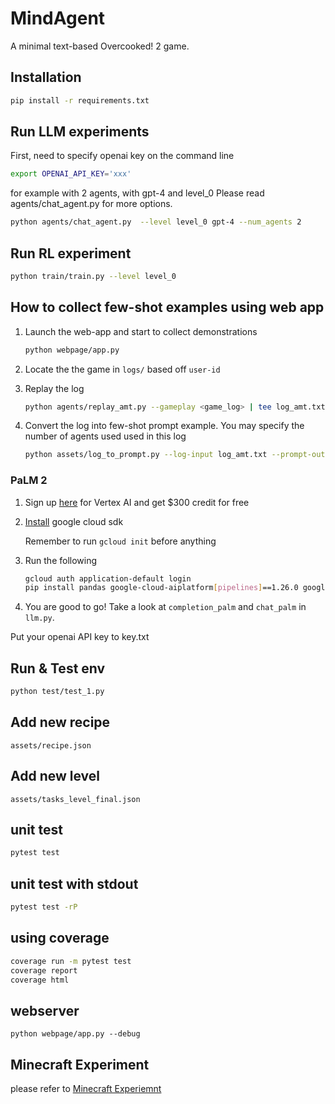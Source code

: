 MindAgent
===

A minimal text-based Overcooked! 2 game.

## Installation

```bash
pip install -r requirements.txt
```

## Run LLM experiments
First, need to specify openai key on the command line
```bash
export OPENAI_API_KEY='xxx'
```
for example with 2 agents, with gpt-4 and level_0
Please read agents/chat_agent.py  for more options.
```bash
python agents/chat_agent.py  --level level_0 gpt-4 --num_agents 2
```

## Run RL experiment
```bash
python train/train.py --level level_0
```

## How to collect few-shot examples using web app

1. Launch the web-app and start to collect demonstrations

    ```bash
    python webpage/app.py
    ```

2. Locate the the game in `logs/` based off `user-id`

3. Replay the log

    ```bash
    python agents/replay_amt.py --gameplay <game_log> | tee log_amt.txt
    ```

4. Convert the log into few-shot prompt example. You may specify the number of agents used used in this log

    ```bash
    python assets/log_to_prompt.py --log-input log_amt.txt --prompt-output assets/amt_examples/prompt_2agent.txt --num-agents 2
    ```

### PaLM 2

1. Sign up [here](https://cloud.google.com/vertex-ai) for Vertex AI  and get $300 credit for free

2. [Install](https://cloud.google.com/sdk/docs/install) google cloud sdk

    Remember to run `gcloud init` before anything

3. Run the following

    ```bash
    gcloud auth application-default login
    pip install pandas google-cloud-aiplatform[pipelines]==1.26.0 google-auth==2.17.3
    ```

4. You are good to go! Take a look at `completion_palm` and `chat_palm` in `llm.py`.


Put your openai API key to key.txt

## Run & Test env

```bash
python test/test_1.py
```

## Add new recipe

`assets/recipe.json`

## Add new level
`assets/tasks_level_final.json`

## unit test
```bash
pytest test
```
## unit test with stdout
```bash
pytest test -rP
```

## using coverage
```bash
coverage run -m pytest test
coverage report
coverage html
```

## webserver
```
python webpage/app.py --debug
```


## Minecraft Experiment
please refer to [Minecraft Experiemnt](https://github.com/nikepupu/Voyager)

